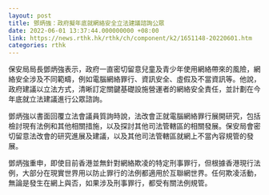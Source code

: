 ```yaml
---
layout: post
title: 鄧炳強：政府擬年底就網絡安全立法建議諮詢公眾
date: 2022-06-01 13:37:44.000000000 +08:00
link: https://news.rthk.hk/rthk/ch/component/k2/1651148-20220601.htm
categories: rthk
---
```


保安局局長鄧炳強表示，政府一直密切留意兒童及青少年使用網絡帶來的風險，網絡安全涉及不同範疇，例如電腦網絡罪行、資訊安全、虛假及不當資訊等。他說，政府建議以立法方式，清晰訂定關鍵基礎設施營運者的網絡安全責任，並計劃在今年底就立法建議進行公眾諮詢。

鄧炳強以書面回覆立法會議員質詢時說，法改會正就電腦網絡罪行展開研究，包括檢討現有法例和其他相關措施，以及探討其他司法管轄區的相關發展。保安局會密切留意法改會的研究進展及建議，以及其他司法管轄區就網上不當內容規管的發展。

鄧炳強重申，即使目前香港並無針對網絡欺凌的特定刑事罪行，但根據香港現行法例，大部分在現實世界用以防止罪行的法例都適用於互聯網世界。任何欺凌活動，無論是發生在網上與否，如果涉及刑事罪行，都受有關法例規管。
